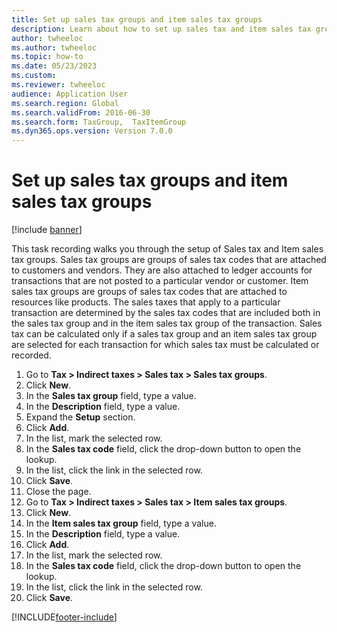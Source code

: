 ```yaml
--- 
title: Set up sales tax groups and item sales tax groups
description: Learn about how to set up sales tax and item sales tax groups, including a step-by-step process that outlines setting up tax groups for transactions. 
author: twheeloc
ms.author: twheeloc
ms.topic: how-to
ms.date: 05/23/2023
ms.custom:
ms.reviewer: twheeloc   
audience: Application User
ms.search.region: Global
ms.search.validFrom: 2016-06-30
ms.search.form: TaxGroup,  TaxItemGroup 
ms.dyn365.ops.version: Version 7.0.0 
---
```


# Set up sales tax groups and item sales tax groups

[!include [banner](../../includes/banner.md)]

This task recording walks you through the setup of Sales tax and Item sales tax groups. Sales tax groups are groups of sales tax codes that are attached to customers and vendors. They are also attached to ledger accounts for transactions that are not posted to a particular vendor or customer. Item sales tax groups are groups of sales tax codes that are attached to resources like products. The sales taxes that apply to a particular transaction are determined by the sales tax codes that are included both in the sales tax group and in the item sales tax group of the transaction. Sales tax can be calculated only if a sales tax group and an item sales tax group are selected for each transaction for which sales tax must be calculated or recorded.  

1. Go to **Tax > Indirect taxes > Sales tax > Sales tax groups**.
2. Click **New**.
3. In the **Sales tax group** field, type a value.
4. In the **Description** field, type a value.
5. Expand the **Setup** section.
6. Click **Add**.
7. In the list, mark the selected row.
8. In the **Sales tax code** field, click the drop-down button to open the lookup.
9. In the list, click the link in the selected row.
10. Click **Save**.
11. Close the page.
12. Go to **Tax > Indirect taxes > Sales tax > Item sales tax groups**.
13. Click **New**.
14. In the **Item sales tax group** field, type a value.
15. In the **Description** field, type a value.
16. Click **Add**.
17. In the list, mark the selected row.
18. In the **Sales tax code** field, click the drop-down button to open the lookup.
19. In the list, click the link in the selected row.
20. Click **Save**.



[!INCLUDE[footer-include](../../../includes/footer-banner.md)]
